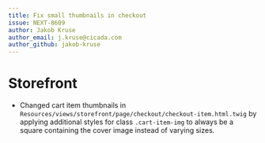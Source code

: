 ```yaml
---
title: Fix small thumbnails in checkout
issue: NEXT-8609
author: Jakob Kruse
author_email: j.kruse@cicada.com
author_github: jakob-kruse
---
```

# Storefront
* Changed cart item thumbnails in `Resources/views/storefront/page/checkout/checkout-item.html.twig` by applying additional styles for class `.cart-item-img` to always be a square containing the cover image instead of varying sizes.
